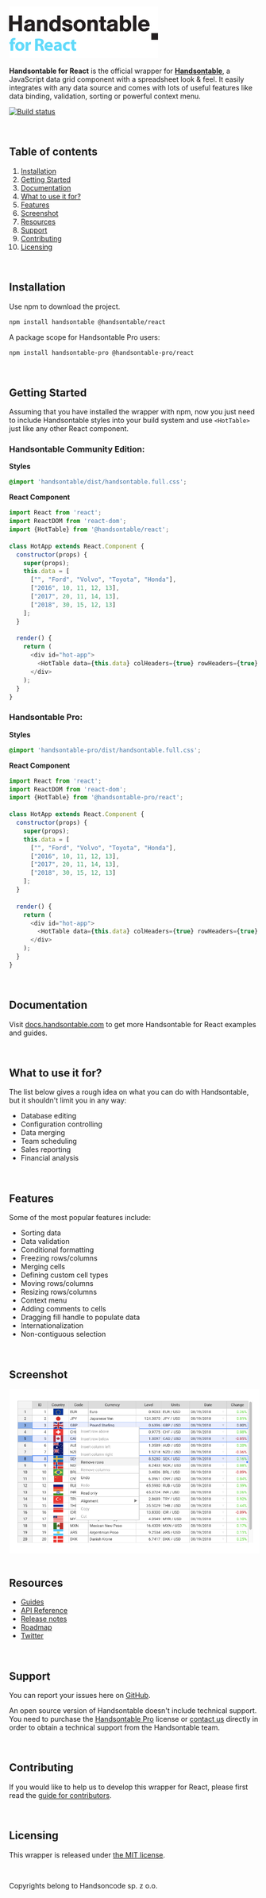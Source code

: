 <img src="https://raw.githubusercontent.com/handsontable/static-files/master/Images/Logo/Handsontable/handsontable-react.png" alt="Handsontable for React" />

<br/>

**Handsontable for React** is the official wrapper for [**Handsontable**](//github.com/handsontable/handsontable), a JavaScript data grid component with a spreadsheet look & feel. It easily integrates with any data source and comes with lots of useful features like data binding, validation, sorting or powerful context menu.

[![Build status](https://travis-ci.org/handsontable/react-handsontable.png?branch=master)](//travis-ci.org/handsontable/react-handsontable)

<br/>

## Table of contents


 1. [Installation](#installation)
 2. [Getting Started](#getting-started)
 3. [Documentation](#documentation)
 4. [What to use it for?](#what-to-use-it-for)
 5. [Features](#features)
 6. [Screenshot](#screenshot)
 7. [Resources](#resources)
 8. [Support](#support)
 9. [Contributing](#contributing)
 10. [Licensing](#licensing)

<br/>

## Installation
Use npm to download the project.
```bash
npm install handsontable @handsontable/react
```
A package scope for Handsontable Pro users:
```bash
npm install handsontable-pro @handsontable-pro/react
```

<br/>

## Getting Started
Assuming that you have installed the wrapper with npm, now you just need to include Handsontable styles into your build system and use `<HotTable>` just like any other React component.

### Handsontable Community Edition:

**Styles**
```css
@import 'handsontable/dist/handsontable.full.css';
```

**React Component**
```js
import React from 'react';
import ReactDOM from 'react-dom';
import {HotTable} from '@handsontable/react';

class HotApp extends React.Component {
  constructor(props) {
    super(props);
    this.data = [
      ["", "Ford", "Volvo", "Toyota", "Honda"],
      ["2016", 10, 11, 12, 13],
      ["2017", 20, 11, 14, 13],
      ["2018", 30, 15, 12, 13]
    ];
  }

  render() {
    return (
      <div id="hot-app">
        <HotTable data={this.data} colHeaders={true} rowHeaders={true} width="600" height="300" stretchH="all" />
      </div>
    );
  }
}
```
### Handsontable Pro:
**Styles**
```css
@import 'handsontable-pro/dist/handsontable.full.css';
```

**React Component**
```js
import React from 'react';
import ReactDOM from 'react-dom';
import {HotTable} from '@handsontable-pro/react';

class HotApp extends React.Component {
  constructor(props) {
    super(props);
    this.data = [
      ["", "Ford", "Volvo", "Toyota", "Honda"],
      ["2016", 10, 11, 12, 13],
      ["2017", 20, 11, 14, 13],
      ["2018", 30, 15, 12, 13]
    ];
  }

  render() {
    return (
      <div id="hot-app">
        <HotTable data={this.data} colHeaders={true} rowHeaders={true} width="600" height="300" stretchH="all" />
      </div>
    );
  }
}
```

<br/>

## Documentation
Visit [docs.handsontable.com](https://docs.handsontable.com/react) to get more Handsontable for React examples and guides.

<br/>

## What to use it for?
The list below gives a rough idea on what you can do with Handsontable, but it shouldn't limit you in any way:

- Database editing
- Configuration controlling
- Data merging
- Team scheduling
- Sales reporting
- Financial analysis

<br/>

## Features

Some of the most popular features include:

- Sorting data
- Data validation
- Conditional formatting
- Freezing rows/columns
- Merging cells
- Defining custom cell types
- Moving rows/columns
- Resizing rows/columns
- Context menu
- Adding comments to cells
- Dragging fill handle to populate data
- Internationalization
- Non-contiguous selection

<br/>

## Screenshot
<div align="center">
<a href="//handsontable.com/examples">
<img src="https://raw.githubusercontent.com/handsontable/static-files/master/Images/Screenshots/handsontable-ce-showcase.png" align="center" alt="Handsontable for React" />
</a>
</div>

<br/>

## Resources
- [Guides](//docs.handsontable.com/react)
- [API Reference](//docs.handsontable.com/Core.html)
- [Release notes](//github.com/handsontable/react-handsontable/releases)
- [Roadmap](//trello.com/b/PztR4hpj)
- [Twitter](//twitter.com/handsontable)

<br/>

## Support
You can report your issues here on [GitHub](//github.com/handsontable/react-handsontable/issues).

An open source version of Handsontable doesn't include technical support. You need to purchase the [Handsontable Pro](//handsontable.com/pricing) license or [contact us](//handsontable.com/contact) directly in order to obtain a technical support from the Handsontable team.

<br/>

## Contributing
If you would like to help us to develop this wrapper for React, please first read the [guide for contributors](//github.com/handsontable/react-handsontable/blob/master/CONTRIBUTING.md).

<br/>

## Licensing
This wrapper is released under [the MIT license](//github.com/handsontable/react-handsontable/blob/master/LICENSE).

<br/>

Copyrights belong to Handsoncode sp. z o.o.
